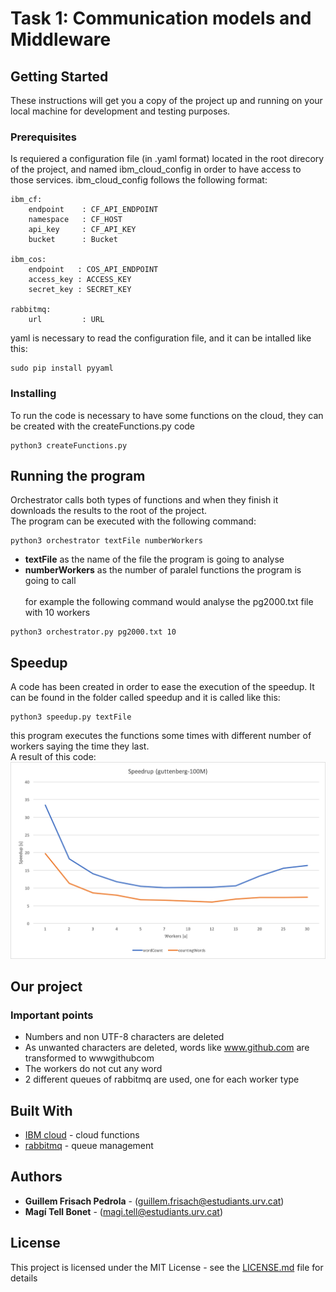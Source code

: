 
# Task 1: Communication models and Middleware

## Getting Started
<p align="justify">
<p>
These instructions will get you a copy of the project up and running on your local machine for development and testing purposes.

### Prerequisites

Is requiered a configuration file (in .yaml format) located in the root direcory of the project, and named ibm_cloud_config in order to have access to those services.
ibm_cloud_config follows the following format:

```
ibm_cf:
    endpoint    : CF_API_ENDPOINT
    namespace   : CF_HOST
    api_key     : CF_API_KEY
    bucket      : Bucket

ibm_cos:
    endpoint   : COS_API_ENDPOINT
    access_key : ACCESS_KEY
    secret_key : SECRET_KEY

rabbitmq:
    url         : URL
```

yaml is necessary to read the configuration file, and it can be intalled like this:

```
sudo pip install pyyaml
```


### Installing

To run the code is necessary to have some functions on the cloud, they can be created with the  createFunctions.py code

```
python3 createFunctions.py
```
## Running the program
Orchestrator calls both types of functions and when they finish it downloads the results to
the root of the project.\
The program can be executed with the following command:

```
python3 orchestrator textFile numberWorkers
```
* **textFile** as the name of the file the program is going to analyse
* **numberWorkers** as the number of paralel functions the program is going to call<br><br>
for example the following command would analyse the pg2000.txt file with 10 workers
```
python3 orchestrator.py pg2000.txt 10
```

## Speedup

A code has been created in order to ease the execution of the speedup. It can be found in the folder called speedup and it is called like this:
```
python3 speedup.py textFile
```
this program executes the functions some times with different number of workers saying the time they last.\
A result of this code:
![](Images/speedup.png)

## Our project

### Important points
* Numbers and non UTF-8 characters are deleted 
* As unwanted characters are deleted, words like www.github.com are transformed to wwwgithubcom
* The workers do not cut any word
* 2 different queues of rabbitmq are used, one for each worker type

### 

## Built With

* [IBM cloud](https://www.ibm.com/uk-en/cloud) - cloud functions
* [rabbitmq](https://www.rabbitmq.com) - queue management

## Authors

* **Guillem Frisach Pedrola** - (guillem.frisach@estudiants.urv.cat)
* **Magí Tell Bonet** - (magi.tell@estudiants.urv.cat)

## License

This project is licensed under the MIT License - see the [LICENSE.md](LICENSE.md) file for details
